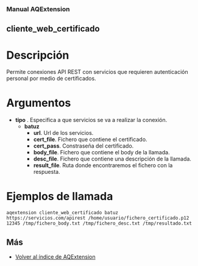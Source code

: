 ### Manual AQExtension

## cliente_web_certificado

# Descripción
Permite conexiones API REST con servicios que requieren autenticación personal por medio de certificados.

# Argumentos
- **tipo** . Especifica a que servicios se va a realizar la conexión.
    - **batuz**
        - **url**. Url de los servicios.
        - **cert_file**. Fichero que contiene el certificado.
        - **cert_pass**. Constraseña del certificado.
        - **body_file**. Fichero que contiene el body de la llamada.
        - **desc_file**. Fichero que contiene una descripción de la llamada.
        - **result_file**. Ruta donde encontraremos el fichero con la respuesta.



# Ejemplos de llamada
```
aqextension cliente_web_certificado batuz https://servicios.com/apirest /home/usuario/fichero_certificado.p12 12345 /tmp/fichero_body.txt /tmp/fichero_desc.txt /tmp/resultado.txt
```

## Más

- [Volver al índice de AQExtension](../index.md)
